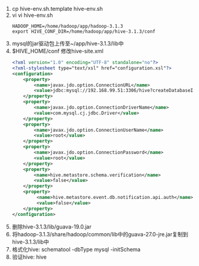 1. cp hive-env.sh.template hive-env.sh
2. vi vi hive-env.sh
    ```text
    HADOOP_HOME=/home/hadoop/app/hadoop-3.1.3
    export HIVE_CONF_DIR=/home/hadoop/app/hive-3.1.3/conf
    ```
3. mysql的jar驱动包上传至~/app/hive-3.1.3/lib中
4. $HIVE_HOME/conf 修改hive-site.xml
    ```xml
    <?xml version="1.0" encoding="UTF-8" standalone="no"?>
    <?xml-stylesheet type="text/xsl" href="configuration.xsl"?>
    <configuration>
        <property>
            <name>javax.jdo.option.ConnectionURL</name>
            <value>jdbc:mysql://192.168.99.51:3306/hive?createDatabaseIfNotExist=true&amp;characterEncoding=utf-8&amp;useSSL=false&amp;serverTimezone=Asia/Shanghai</value>
        </property>
        <property>
            <name>javax.jdo.option.ConnectionDriverName</name>
            <value>com.mysql.cj.jdbc.Driver</value>
        </property>
        <property>
            <name>javax.jdo.option.ConnectionUserName</name>
            <value>root</value>
        </property>
        <property>
            <name>javax.jdo.option.ConnectionPassword</name>
            <value>root</value>
        </property>
        <property>
            <name>hive.metastore.schema.verification</name>
            <value>false</value>
        </property>
        <property>
             <name>hive.metastore.event.db.notification.api.auth</name>
             <value>false</value>
        </property>
    </configuration>
    ```
5. 删除hive-3.1.3/lib/guava-19.0.jar
6. 将hadoop-3.1.3/share/hadoop/common/lib中的guava-27.0-jre.jar复制到hive-3.1.3/lib中
7. 格式化hive: schematool -dbType mysql -initSchema
8. 验证hive: hive